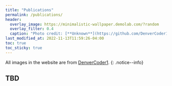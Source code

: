 ```yaml
---
title: "Publications"
permalink: /publications/
header: 
  overlay_image: https://minimalistic-wallpaper.demolab.com/?random
  overlay_filter: 0.4
  caption: "Photo credit: [**Unknown**](https://github.com/DenverCoder1/minimalistic-wallpaper-collection)"
last_modified_at: 2022-11-13T11:59:26-04:00
toc: true
toc_sticky: true
---
```


All images in the website are from <a href="https://github.com/DenverCoder1/minimalistic-wallpaper-collection">DenverCoder1</a>.
{: .notice--info}

## TBD

